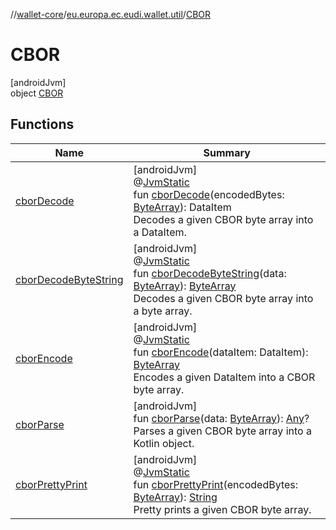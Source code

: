 //[wallet-core](../../../index.md)/[eu.europa.ec.eudi.wallet.util](../index.md)/[CBOR](index.md)

# CBOR

[androidJvm]\
object [CBOR](index.md)

## Functions

| Name | Summary |
|---|---|
| [cborDecode](cbor-decode.md) | [androidJvm]<br>@[JvmStatic](https://kotlinlang.org/api/latest/jvm/stdlib/kotlin-stdlib/kotlin.jvm/-jvm-static/index.html)<br>fun [cborDecode](cbor-decode.md)(encodedBytes: [ByteArray](https://kotlinlang.org/api/latest/jvm/stdlib/kotlin-stdlib/kotlin/-byte-array/index.html)): DataItem<br>Decodes a given CBOR byte array into a DataItem. |
| [cborDecodeByteString](cbor-decode-byte-string.md) | [androidJvm]<br>@[JvmStatic](https://kotlinlang.org/api/latest/jvm/stdlib/kotlin-stdlib/kotlin.jvm/-jvm-static/index.html)<br>fun [cborDecodeByteString](cbor-decode-byte-string.md)(data: [ByteArray](https://kotlinlang.org/api/latest/jvm/stdlib/kotlin-stdlib/kotlin/-byte-array/index.html)): [ByteArray](https://kotlinlang.org/api/latest/jvm/stdlib/kotlin-stdlib/kotlin/-byte-array/index.html)<br>Decodes a given CBOR byte array into a byte array. |
| [cborEncode](cbor-encode.md) | [androidJvm]<br>@[JvmStatic](https://kotlinlang.org/api/latest/jvm/stdlib/kotlin-stdlib/kotlin.jvm/-jvm-static/index.html)<br>fun [cborEncode](cbor-encode.md)(dataItem: DataItem): [ByteArray](https://kotlinlang.org/api/latest/jvm/stdlib/kotlin-stdlib/kotlin/-byte-array/index.html)<br>Encodes a given DataItem into a CBOR byte array. |
| [cborParse](cbor-parse.md) | [androidJvm]<br>fun [cborParse](cbor-parse.md)(data: [ByteArray](https://kotlinlang.org/api/latest/jvm/stdlib/kotlin-stdlib/kotlin/-byte-array/index.html)): [Any](https://kotlinlang.org/api/latest/jvm/stdlib/kotlin-stdlib/kotlin/-any/index.html)?<br>Parses a given CBOR byte array into a Kotlin object. |
| [cborPrettyPrint](cbor-pretty-print.md) | [androidJvm]<br>@[JvmStatic](https://kotlinlang.org/api/latest/jvm/stdlib/kotlin-stdlib/kotlin.jvm/-jvm-static/index.html)<br>fun [cborPrettyPrint](cbor-pretty-print.md)(encodedBytes: [ByteArray](https://kotlinlang.org/api/latest/jvm/stdlib/kotlin-stdlib/kotlin/-byte-array/index.html)): [String](https://kotlinlang.org/api/latest/jvm/stdlib/kotlin-stdlib/kotlin/-string/index.html)<br>Pretty prints a given CBOR byte array. |
